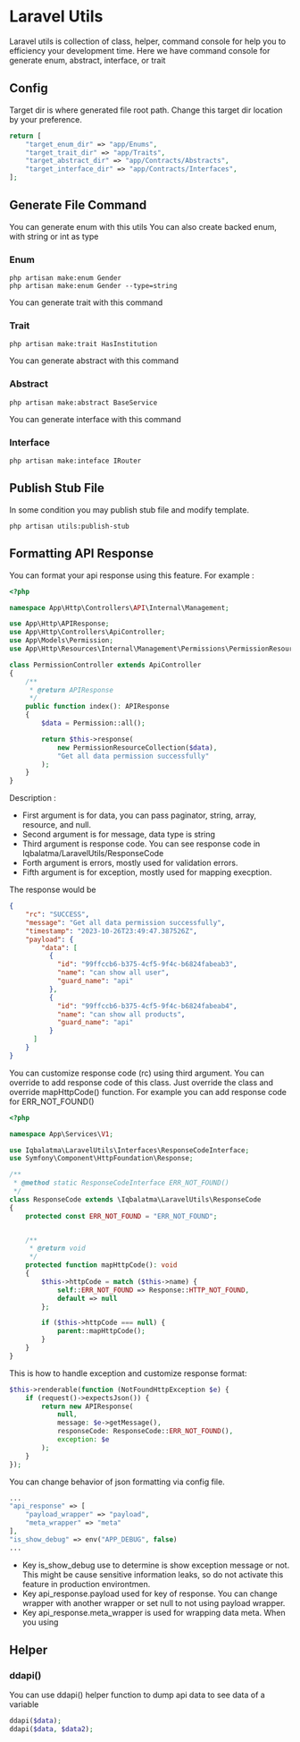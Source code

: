 # Laravel Utils
Laravel utils is collection of class, helper, command console for help you to efficiency your development time. 
Here we have command console for generate enum, abstract, interface, or trait

## Config
Target dir is where generated file root path. Change this target dir location by your preference.
```php
return [
    "target_enum_dir" => "app/Enums",
    "target_trait_dir" => "app/Traits",
    "target_abstract_dir" => "app/Contracts/Abstracts",
    "target_interface_dir" => "app/Contracts/Interfaces",
];
```

## Generate File Command

You can generate enum with this utils
You can also create backed enum, with string or int as type
### Enum
```shell
php artisan make:enum Gender
php artisan make:enum Gender --type=string
```

You can generate trait with this command
### Trait
```shell
php artisan make:trait HasInstitution
```

You can generate abstract with this command
### Abstract
```shell
php artisan make:abstract BaseService
```


You can generate interface with this command
### Interface
```shell
php artisan make:inteface IRouter
```

## Publish Stub File
In some condition you may publish stub file and modify template. 
```shell
php artisan utils:publish-stub
```

## Formatting API Response
You can format your api response using this feature. For example :
```php
<?php

namespace App\Http\Controllers\API\Internal\Management;

use App\Http\APIResponse;
use App\Http\Controllers\ApiController;
use App\Models\Permission;
use App\Http\Resources\Internal\Management\Permissions\PermissionResourceCollection;

class PermissionController extends ApiController
{
    /**
     * @return APIResponse
     */
    public function index(): APIResponse
    {
        $data = Permission::all();

        return $this->response(
            new PermissionResourceCollection($data),
            "Get all data permission successfully"
        );
    }
}
```
Description :
- First argument is for data, you can pass paginator, string, array, resource, and null.
- Second argument is for message, data type is string
- Third argument is response code. You can see response code in Iqbalatma/LaravelUtils/ResponseCode
- Forth argument is errors, mostly used for validation errors.
- Fifth argument is for exception, mostly used for mapping execption.

The response would be 
```json
{
    "rc": "SUCCESS",
    "message": "Get all data permission successfully",
    "timestamp": "2023-10-26T23:49:47.387526Z",
    "payload": {
        "data": [
          {
            "id": "99ffccb6-b375-4cf5-9f4c-b6824fabeab3",
            "name": "can show all user",
            "guard_name": "api"
          },
          {
            "id": "99ffccb6-b375-4cf5-9f4c-b6824fabeab4",
            "name": "can show all products",
            "guard_name": "api"
          }
      ]
    }
}
```

You can customize response code (rc) using third argument.
You can override to add response code of this class. Just override the class and override mapHttpCode() function.
For example you can add response code for ERR_NOT_FOUND()

```php
<?php

namespace App\Services\V1;

use Iqbalatma\LaravelUtils\Interfaces\ResponseCodeInterface;
use Symfony\Component\HttpFoundation\Response;

/**
 * @method static ResponseCodeInterface ERR_NOT_FOUND()
 */
class ResponseCode extends \Iqbalatma\LaravelUtils\ResponseCode
{
    protected const ERR_NOT_FOUND = "ERR_NOT_FOUND";


    /**
     * @return void
     */
    protected function mapHttpCode(): void
    {
        $this->httpCode = match ($this->name) {
            self::ERR_NOT_FOUND => Response::HTTP_NOT_FOUND,
            default => null
        };

        if ($this->httpCode === null) {
            parent::mapHttpCode();
        }
    }
}
```

This is how to handle exception and customize response format:
```php
$this->renderable(function (NotFoundHttpException $e) {
    if (request()->expectsJson()) {
        return new APIResponse(
            null,
            message: $e->getMessage(),
            responseCode: ResponseCode::ERR_NOT_FOUND(),
            exception: $e
        );
    }
});
```

You can change behavior of json formatting via config file.
```php
...
"api_response" => [
    "payload_wrapper" => "payload",
    "meta_wrapper" => "meta"
],
"is_show_debug" => env("APP_DEBUG", false)
...
```
- Key is_show_debug use to determine is show exception message or not. This might be cause sensitive information leaks, so do not activate this feature in production environtmen.
- Key api_response.payload used for key of response. You can change wrapper with another wrapper or set null to not using payload wrapper.
- Key api_response.meta_wrapper is used for wrapping data meta. When you using 


## Helper

### ddapi()
You can use ddapi() helper function to dump api data to see data of a variable
```php
ddapi($data);
ddapi($data, $data2);
```
